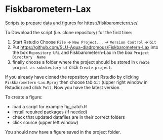 
# Fiskbarometern-Lax

Scripts to prepare data and figures for https://fiskbarometern.se/.

To Download the script (i.e. clone repository) for the first time:

1. Start Rstudio Choose `File` ->
`New Project...` -> `Version Control` -> `Git`
2. Put https://github.com/SLU-Aqua-diadromous/Fiskbarometern-Lax into the box
`Repository URL` and Fiskbarometern-Lax in the box `Project Directory 
Name`
3. finally choose a folder where the project should be stored in 
`Create project as subdiectory of` click `Create project`.

If you already have cloned the repository start Rstudio by clicking `Fiskbarometern-Lax.Rproj`
then choose tab `Git` (upper right window in Rstudio) and click `Pull`. Now you have
the latest version.

To create a figure:

* load a script for example fig_catch.R
* install required packages (if needed)
* check that updated datafiles are in their correct folders
* click source (upper left window)

You should now have a figure saved in the project folder.


